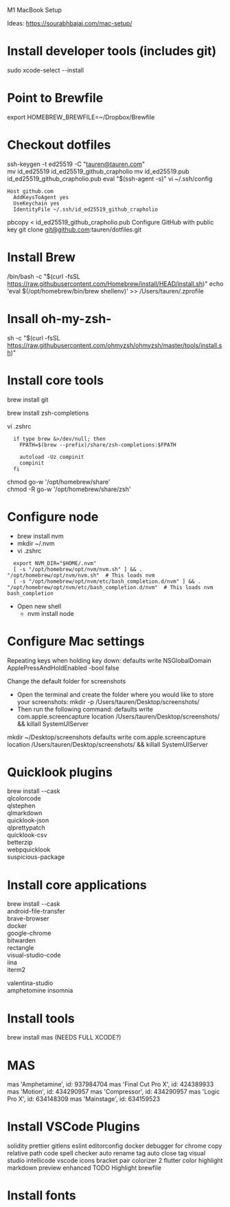 M1 MacBook Setup

Ideas:
https://sourabhbajaj.com/mac-setup/

# Install developer tools (includes git)
sudo xcode-select --install

# Point to Brewfile

export HOMEBREW_BREWFILE=~/Dropbox/Brewfile

# Checkout dotfiles

ssh-keygen -t ed25519 -C "tauren@tauren.com"   
mv id_ed25519 id_ed25519_github_crapholio
mv id_ed25519.pub id_ed25519_github_crapholio.pub
eval "$(ssh-agent -s)" 
vi ~/.ssh/config
```
Host github.com
  AddKeysToAgent yes
  UseKeychain yes
  IdentityFile ~/.ssh/id_ed25519_github_crapholio
```
pbcopy < id_ed25519_github_crapholio.pub 
Configure GitHub with public key
git clone git@github.com:tauren/dotfiles.git   

# Install Brew
/bin/bash -c "$(curl -fsSL https://raw.githubusercontent.com/Homebrew/install/HEAD/install.sh)"
echo 'eval $(/opt/homebrew/bin/brew shellenv)' >> /Users/tauren/.zprofile

# Insall oh-my-zsh-

sh -c "$(curl -fsSL https://raw.githubusercontent.com/ohmyzsh/ohmyzsh/master/tools/install.sh)"

# Install core tools

brew install git 

brew install zsh-completions

vi .zshrc
```
  if type brew &>/dev/null; then
    FPATH=$(brew --prefix)/share/zsh-completions:$FPATH

    autoload -Uz compinit
    compinit
  fi
```
chmod go-w '/opt/homebrew/share'  
chmod -R go-w '/opt/homebrew/share/zsh'

# Configure node

- brew install nvm
- mkdir ~/.nvm
- vi .zshrc
```
  export NVM_DIR="$HOME/.nvm"
  [ -s "/opt/homebrew/opt/nvm/nvm.sh" ] && . "/opt/homebrew/opt/nvm/nvm.sh"  # This loads nvm
  [ -s "/opt/homebrew/opt/nvm/etc/bash_completion.d/nvm" ] && . "/opt/homebrew/opt/nvm/etc/bash_completion.d/nvm"  # This loads nvm bash_completion
```
- Open new shell
    - nvm install node

# Configure Mac settings


Repeating keys when holding key down:
defaults write NSGlobalDomain ApplePressAndHoldEnabled -bool false

Change the default folder for screenshots
* Open the terminal and create the folder where you would like to store your screenshots: mkdir -p /Users/tauren/Desktop/screenshots/
* Then run the following command: defaults write com.apple.screencapture location /Users/tauren/Desktop/screenshots/ && killall SystemUIServer

 mkdir ~/Desktop/screenshots
defaults write com.apple.screencapture location /Users/tauren/Desktop/screenshots/ && killall SystemUIServer

# Quicklook plugins

brew install --cask \
    qlcolorcode \
    qlstephen \
    qlmarkdown \
    quicklook-json \
    qlprettypatch \
    quicklook-csv \
    betterzip \
    webpquicklook \
    suspicious-package

# Install core applications

brew install --cask \
    android-file-transfer \
    brave-browser \
    docker \
    google-chrome \
    bitwarden \
    rectangle \
    visual-studio-code \
    iina \
    iterm2 

valentina-studio \
amphetomine
insomnia



# Install tools

brew install mas
(NEEDS FULL XCODE?)


# MAS

mas 'Amphetamine', id: 937984704
mas 'Final Cut Pro X', id: 424389933
mas 'Motion', id: 434290957
mas 'Compressor', id: 434290957
mas 'Logic Pro X', id: 634148309
mas 'Mainstage', id: 634159523



# Install VSCode Plugins

solidity
prettier
gitlens
eslint
editorconfig
docker
debugger for chrome
copy relative path
code spell checker
auto rename tag
auto close tag
visual studio intellicode
vscode icons
bracket pair colorizer 2
flutter
color highlight
markdown preview enhanced
TODO Highlight
brewfile

# Install fonts

